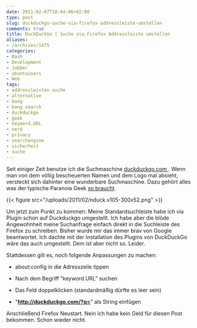 ```yaml
---
date: 2011-02-07T18:04:06+02:00
type: post
slug: duckduckgo-suche-via-firefox-addressleiste-umstellen
comments: true
title: DuckDuckGo | Suche via Firefox Addressleiste umstellen
aliases:
- /archives/1475
categories:
- Bash
- Development
- Jabber
- ubuntuusers
- Web
tags:
- addressleisten suche
- alternative
- bang
- bang search
- duckduckgo
- geek
- keyword.URL
- nerd
- privacy
- searchengine
- sicherheit
- suche
---
```


Seit einiger Zeit benutze ich die Suchmaschine [duckduckgo.com ](http://duckduckgo.com ). Wenn man von dem völlig bescheuerten Namen und dem Logo mal absieht, versteckt sich dahinter eine wunderbare Suchmaschine. Dazu gehört alles was der typische Paranoia Geek [so braucht](http://duckduckgo.com/goodies.html).

{{< figure src="/uploads/2011/02/nduck.v105-300x52.png" >}}

Um jetzt zum Punkt zu kommen: Meine Standardsuchleiste habe ich via Plugin schon auf Duckduckgo umgestellt. Ich habe aber die blöde Angewohnheit meine Suchanfrage einfach direkt in die Suchleiste des Firefox zu schreiben. Bisher wurde mir das immer brav von Google beantwortet. Ich dachte mit der Installation des Plugins von DuckDuckGo wäre das auch umgestellt. Dem ist aber nicht so. Leider.

Stattdessen gilt es, noch folgende Anpassungen zu machen:



	
  * about:config in die Adresszeile tippen

	
  * Nach dem Begriff "keyword.URL" suchen

	
  * Das Feld doppelklicken (standardmäßig dürfte es leer sein)

	
  * "**http://duckduckgo.com/?q=**" als String einfügen


Anschließend Firefox Neustart. Nein ich habe kein Geld für diesen Post bekommen. Schon wieder nicht.

